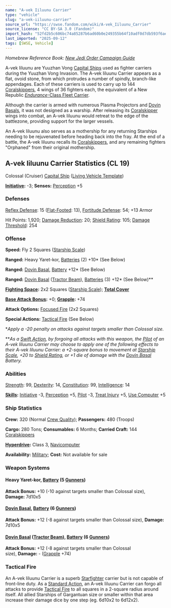 ```yaml
---
name: "A-vek Iiluunu Carrier"
type: "vehicle"
slug: "a-vek-iiluunu-carrier"
source_url: "https://swse.fandom.com/wiki/A-vek_Iiluunu_Carrier"
source_license: "CC BY-SA 3.0 (Fandom)"
import_hash: "52fd2b5c606bc74a85287b6ad60b0e249355b64f10adf0d7db593f6ae334345a"
last_imported: "2025-09-12"
tags: [SWSE, Vehicle]
---
```

*Homebrew Reference Book: [New Jedi Order Campaign Guide](https://swse.fandom.com/wiki/New_Jedi_Order_Campaign_Guide)*

A-vek Iiluunu are Yuuzhan Vong [Capital Ships](https://swse.fandom.com/wiki/Capital_Ships) used as fighter carriers during the Yuuzhan Vong Invasion. The A-vek Iiluunu Carrier appears as a flat, ovoid stone, from which protrudes a number of spindly, branch-like appendages. Each of these carriers is used to carry up to 144 [Coralskippers](https://swse.fandom.com/wiki/Coralskippers), 4 wings of 36 fighters each, the equivalent of a New Republic [*Endurance*-Class Fleet Carrier](https://swse.fandom.com/wiki/Endurance-Class_Fleet_Carrier).

Although the carrier is armed with numerous Plasma Projectors and [Dovin Basals](https://swse.fandom.com/wiki/Dovin_Basals), it was not designed as a warship. After releasing its [Coralskipper](https://swse.fandom.com/wiki/Coralskipper) wings into combat, an A-vek Iiluunu would retreat to the edge of the battlezone, providing support for the larger vessels.

An A-vek Iiluunu also serves as a mothership for any returning Starships needing to be rejuvenated before heading back into the fray. At the end of a battle, the A-vek Iiluunu recalls its [Coralskippers](https://swse.fandom.com/wiki/Coralskippers), and any remaining fighters "Orphaned" from their original mothership.
## A-vek Iiluunu Carrier Statistics (CL 19)
Colossal (Cruiser) [Capital Ship](https://swse.fandom.com/wiki/Capital_Ship) ([Living Vehicle Template](https://swse.fandom.com/wiki/Living_Vehicle_Template))

**[Initiative](https://swse.fandom.com/wiki/Initiative):** -3; **Senses:** [Perception](https://swse.fandom.com/wiki/Perception) +5
### Defenses
[Reflex Defense](https://swse.fandom.com/wiki/Reflex_Defense_(Vehicles)): 15 ([Flat-Footed](https://swse.fandom.com/wiki/Flat-Footed): 13), [Fortitude Defense](https://swse.fandom.com/wiki/Fortitude_Defense_(Vehicles)): 54; +13 Armor

Hit Points: 1,920; [Damage Reduction](https://swse.fandom.com/wiki/Damage_Reduction): 20; [Shield Rating](https://swse.fandom.com/wiki/Shield_Rating): 105; [Damage Threshold](https://swse.fandom.com/wiki/Damage_Threshold_(Vehicles)): 254
### Offense
**Speed:** Fly 2 Squares ([Starship Scale](https://swse.fandom.com/wiki/Starship_Scale))

**Ranged:** Heavy Yaret-kor, [Batteries](https://swse.fandom.com/wiki/Batteries) (2) +10* (See Below)

**Ranged:** [Dovin Basal](https://swse.fandom.com/wiki/Dovin_Basal), [Battery](https://swse.fandom.com/wiki/Battery) +12* (See Below)

**Ranged:** [Dovin Basal](https://swse.fandom.com/wiki/Dovin_Basal) ([Tractor Beam](https://swse.fandom.com/wiki/Tractor_Beam)), [Batteries](https://swse.fandom.com/wiki/Batteries) (3) +12* (See Below)**

**[Fighting Space](https://swse.fandom.com/wiki/Fighting_Space):** 2x2 Squares ([Starship Scale](https://swse.fandom.com/wiki/Starship_Scale)); **[Total Cover](https://swse.fandom.com/wiki/Total_Cover)**

**[Base Attack Bonus](https://swse.fandom.com/wiki/Base_Attack_Bonus):** +0; **[Grapple](https://swse.fandom.com/wiki/Grapple):** +74

**Attack Options:** [Focused Fire](https://swse.fandom.com/wiki/Focused_Fire) (2x2 Squares)

**Special Actions:** [Tactical Fire](https://swse.fandom.com/wiki/Tactical_Fire) (See Below)

**Apply a -20 penalty on attacks against targets smaller than Colossal size.*

***As a [Swift Action](https://swse.fandom.com/wiki/Swift_Action), by forgoing all attacks with this weapon, the [Pilot](https://swse.fandom.com/wiki/Pilot_(Vehicle_Combat)) of an A-vek Iiluunu Carrier may choose to apply one of the following effects to their A-vek Iiluunu Carrier: a +2-square bonus to movement at [Starship Scale](https://swse.fandom.com/wiki/Starship_Scale), +20 to [Shield Rating](https://swse.fandom.com/wiki/Shield_Rating), or +1 die of damage with the [Dovin Basal](https://swse.fandom.com/wiki/Dovin_Basal) Battery.*
### Abilities
[Strength](https://swse.fandom.com/wiki/Strength): 99, [Dexterity](https://swse.fandom.com/wiki/Dexterity): 14, [Constitution](https://swse.fandom.com/wiki/Constitution): 99, [Intelligence](https://swse.fandom.com/wiki/Intelligence): 14

**[Skills](https://swse.fandom.com/wiki/Skills):** [Initiative](https://swse.fandom.com/wiki/Initiative) -3, [Perception](https://swse.fandom.com/wiki/Perception) +5, [Pilot](https://swse.fandom.com/wiki/Pilot) -3, [Treat Injury](https://swse.fandom.com/wiki/Treat_Injury) +5, [Use Computer](https://swse.fandom.com/wiki/Use_Computer) +5
### Ship Statistics
**Crew:** 320 (Normal [Crew Quality](https://swse.fandom.com/wiki/Crew_Quality)); **Passengers:** 480 (Troops)

**Cargo:** 280 Tons; **Consumables:** 6 Months; **Carried Craft:** 144 [Coralskippers](https://swse.fandom.com/wiki/Coralskippers)

**[Hyperdrive](https://swse.fandom.com/wiki/Hyperdrive):** Class 3, [Navicomputer](https://swse.fandom.com/wiki/Navicomputer)

**Availability:** [Military](https://swse.fandom.com/wiki/Military); **Cost:** Not available for sale
### Weapon Systems
#### **Heavy Yaret-kor, [Battery](https://swse.fandom.com/wiki/Weapon_Batteries) (5 [Gunners](https://swse.fandom.com/wiki/Gunners))**
**Attack Bonus:** +10 (-10 against targets smaller than Colossal size), **Damage:** 7d10x5
#### **[Dovin Basal](https://swse.fandom.com/wiki/Dovin_Basal), [Battery](https://swse.fandom.com/wiki/Weapon_Batteries) (6 [Gunners](https://swse.fandom.com/wiki/Gunners))**
**Attack Bonus:** +12 (-8 against targets smaller than Colossal size), **Damage:** 7d10x5
#### **[Dovin Basal](https://swse.fandom.com/wiki/Dovin_Basal) ([Tractor Beam](https://swse.fandom.com/wiki/Tractor_Beam)), [Battery](https://swse.fandom.com/wiki/Weapon_Batteries) (6 [Gunners](https://swse.fandom.com/wiki/Gunners))**
**Attack Bonus:** +12 (-8 against targets smaller than Colossal size), **Damage:** - ([Grapple](https://swse.fandom.com/wiki/Grapple) +74)
### Tactical Fire
An A-vek Iiluunu Carrier is a superb [Starfighter](https://swse.fandom.com/wiki/Starfighter) carrier but is not capable of front-line duty. As a [Standard Action](https://swse.fandom.com/wiki/Standard_Action), an A-vek Iiluunu Carrier can forgo all attacks to provide [Tactical Fire](https://swse.fandom.com/wiki/Tactical_Fire) to all squares in a 2-square radius around itself. All allied Starships of Gargantuan size or smaller within that area increase their damage dice by one step (eg. 6d10x2 to 6d12x2).